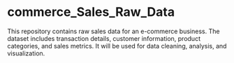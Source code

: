 # commerce_Sales_Raw_Data
This repository contains raw sales data for an e-commerce business. The dataset includes transaction details, customer information, product categories, and sales metrics. It will be used for data cleaning, analysis, and visualization.
